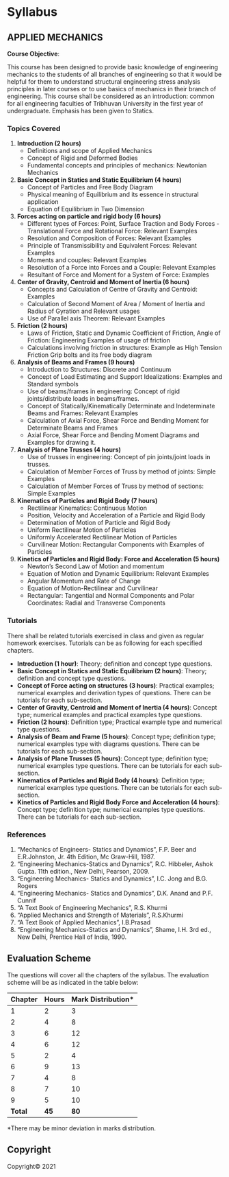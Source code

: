 # Syllabus

## APPLIED MECHANICS 

**Course Objective**: 

This course has been designed to provide basic knowledge of engineering mechanics to the students of all branches of engineering so that it would be helpful for them to understand structural engineering stress analysis principles in later courses or to use basics of mechanics in their branch of engineering. This course shall be considered as an introduction: common for all engineering faculties of Tribhuvan University in the first year of undergraduate. Emphasis has been given to Statics. 

### Topics Covered

1. **Introduction (2 hours)**
    * Definitions and scope of Applied Mechanics
    * Concept of Rigid and Deformed Bodies
    * Fundamental concepts and principles of mechanics: Newtonian Mechanics
2. **Basic Concept in Statics and Static Equilibrium (4 hours)**
    * Concept of Particles and Free Body Diagram
    * Physical meaning of Equilibrium and its essence in structural application
    * Equation of Equilibrium in Two Dimension
3. **Forces acting on particle and rigid body (6 hours)** 
    * Different types of Forces: Point, Surface Traction and Body Forces - Translational Force and Rotational Force: Relevant Examples
    * Resolution and Composition of Forces: Relevant Examples
    * Principle of Transmissibility and Equivalent Forces: Relevant Examples
    * Moments and couples: Relevant Examples
    * Resolution of a Force into Forces and a Couple: Relevant Examples
    * Resultant of Force and Moment for a System of Force: Examples
4. **Center of Gravity, Centroid and Moment of Inertia (6 hours)**
    * Concepts and Calculation of Centre of Gravity and Centroid: Examples
    * Calculation of Second Moment of Area / Moment of Inertia and Radius of Gyration and Relevant usages
    * Use of Parallel axis Theorem: Relevant Examples
5. **Friction (2 hours)**
    * Laws of Friction, Static and Dynamic Coefficient of Friction, Angle of Friction: Engineering Examples of usage of friction 
    * Calculations involving friction in structures: Example as High Tension Friction Grip bolts and its free body diagram
6. **Analysis of Beams and Frames (9 hours)**
    * Introduction to Structures: Discrete and Continuum 
    * Concept of Load Estimating and Support Idealizations: Examples and Standard symbols
    * Use of beams/frames in engineering: Concept of rigid joints/distribute loads in beams/frames. 
    * Concept of Statically/Kinematically Determinate and Indeterminate Beams and Frames: Relevant Examples
    * Calculation of Axial Force, Shear Force and Bending Moment for Determinate Beams and Frames
    * Axial Force, Shear Force and Bending Moment Diagrams and Examples for drawing it. 
7. **Analysis of Plane Trusses (4 hours)**
    * Use of trusses in engineering: Concept of pin joints/joint loads in trusses. 
    * Calculation of Member Forces of Truss by method of joints: Simple Examples
    * Calculation of Member Forces of Truss by method of sections: Simple Examples
8. **Kinematics of Particles and Rigid Body (7 hours)**
    * Rectilinear Kinematics: Continuous Motion
    * Position, Velocity and Acceleration of a Particle and Rigid Body
    * Determination of Motion of Particle and Rigid Body
    * Uniform Rectilinear Motion of Particles
    * Uniformly Accelerated Rectilinear Motion of Particles
    * Curvilinear Motion: Rectangular Components with Examples of Particles
9. **Kinetics of Particles and Rigid Body: Force and Acceleration (5 hours)**
    * Newton’s Second Law of Motion and momentum
    * Equation of Motion and Dynamic Equilibrium: Relevant Examples
    * Angular Momentum and Rate of Change 
    * Equation of Motion-Rectilinear and Curvilinear
    * Rectangular: Tangential and Normal Components and Polar Coordinates: Radial and Transverse Components  

### Tutorials

There shall be related tutorials exercised in class and given as regular homework exercises. Tutorials can be as following for each specified chapters.

* **Introduction (1 hour)**: Theory; definition and concept type questions.
* **Basic Concept in Statics and Static Equilibrium (2 hours)**: Theory; definition and concept type questions. 
* **Concept of Force acting on structures (3 hours)**: Practical examples; numerical examples and derivation types of questions. There can be tutorials for each sub-section.
* **Center of Gravity, Centroid and Moment of Inertia (4 hours)**: Concept type; numerical examples and practical examples type questions. 
* **Friction (2 hours)**: Definition type; Practical example type and numerical type questions. 
* **Analysis of Beam and Frame (5 hours)**: Concept type; definition type; numerical examples type with diagrams questions. There can be tutorials for each sub-section.
* **Analysis of Plane Trusses (5 hours)**: Concept type; definition type; numerical examples type questions. There can be tutorials for each sub-section.
* **Kinematics of Particles and Rigid Body (4 hours)**: Definition type; numerical examples type questions. There can be tutorials for each sub-section.
* **Kinetics of Particles and Rigid Body Force and Acceleration (4 hours)**: Concept type; definition type; numerical examples type questions. There can be tutorials for each sub-section.

### References

1. “Mechanics of Engineers- Statics and Dynamics”, F.P. Beer and E.R.Johnston, Jr. 4th Edition, Mc Graw-Hill, 1987.
2. “Engineering Mechanics-Statics and Dynamics”, R.C. Hibbeler, Ashok Gupta. 11th edition., New Delhi, Pearson, 2009.
3. “Engineering Mechanics- Statics and Dynamics”, I.C. Jong and B.G. Rogers
4. “Engineering Mechanics- Statics and Dynamics”, D.K. Anand and P.F. Cunnif
5. “A Text Book of Engineering Mechanics”, R.S. Khurmi
6. “Applied Mechanics and Strength of Materials”, R.S.Khurmi
7. “A Text Book of Applied Mechanics”, I.B.Prasad
8. “Engineering Mechanics-Statics and Dynamics”, Shame, I.H. 3rd ed., New Delhi, Prentice Hall of India, 1990.

## Evaluation Scheme

The questions will cover all the chapters of the syllabus. The evaluation scheme will be as indicated in the table below:

| Chapter | Hours | Mark Distribution* |
|---|---|---|
| 1 | 2 | 3 |
| 2 | 4 | 8 |
| 3 | 6 | 12 |
| 4 | 6 | 12 |
| 5 | 2 | 4 |
| 6 | 9 | 13 |
| 7 | 4 | 8 |
| 8 | 7 | 10 |
| 9 | 5 | 10 |
| **Total** | **45** | **80** |

*There may be minor deviation in marks distribution.

## Copyright

Copyright&copy; 2021 
